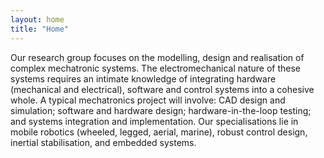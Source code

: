 ```yaml
---
layout: home
title: "Home"
---
```


Our research group focuses on the modelling, design and realisation of complex mechatronic systems. The electromechanical nature of these systems requires an intimate knowledge of integrating hardware (mechanical and electrical), software and control systems into a cohesive whole.
A typical mechatronics project will involve: CAD design and simulation; software and hardware design; hardware-in-the-loop testing; and systems integration and implementation. Our specialisations lie in mobile robotics (wheeled, legged, aerial, marine), robust control design, inertial stabilisation, and embedded systems.
